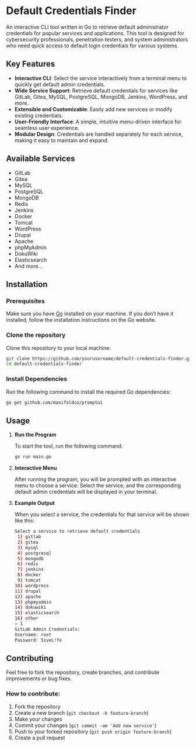 # Default Credentials Finder

An interactive CLI tool written in Go to retrieve default administrator credentials for popular services and applications. This tool is designed for cybersecurity professionals, penetration testers, and system administrators who need quick access to default login credentials for various systems.

## Key Features

- **Interactive CLI**: Select the service interactively from a terminal menu to quickly get default admin credentials.
- **Wide Service Support**: Retrieve default credentials for services like GitLab, Gitea, MySQL, PostgreSQL, MongoDB, Jenkins, WordPress, and more.
- **Extensible and Customizable**: Easily add new services or modify existing credentials.
- **User-Friendly Interface**: A simple, intuitive menu-driven interface for seamless user experience.
- **Modular Design**: Credentials are handled separately for each service, making it easy to maintain and expand.

## Available Services

- GitLab
- Gitea
- MySQL
- PostgreSQL
- MongoDB
- Redis
- Jenkins
- Docker
- Tomcat
- WordPress
- Drupal
- Apache
- phpMyAdmin
- DokuWiki
- Elasticsearch
- And more...

## Installation

### Prerequisites

Make sure you have [Go](https://golang.org/dl/) installed on your machine. If you don’t have it installed, follow the installation instructions on the Go website.

### Clone the repository

Clone this repository to your local machine:

```bash
git clone https://github.com/yourusername/default-credentials-finder.git
cd default-credentials-finder
```

### Install Dependencies

Run the following command to install the required Go dependencies:

```bash
go get github.com/manifoldco/promptui
```

## Usage

1. **Run the Program**

   To start the tool, run the following command:

   ```bash
   go run main.go
   ```

2. **Interactive Menu**

   After running the program, you will be prompted with an interactive menu to choose a service. Select the service, and the corresponding default admin credentials will be displayed in your terminal.

3. **Example Output**

   When you select a service, the credentials for that service will be shown like this:

   ```bash
   Select a service to retrieve default credentials
    1) gitlab
    2) gitea
    3) mysql
    4) postgresql
    5) mongodb
    6) redis
    7) jenkins
    8) docker
    9) tomcat
   10) wordpress
   11) drupal
   12) apache
   13) phpmyadmin
   14) dokuwiki
   15) elasticsearch
   16) other
   > 1
   GitLab Admin Credentials:
   Username: root
   Password: 5iveL!fe
   ```

## Contributing

Feel free to fork the repository, create branches, and contribute improvements or bug fixes.

### How to contribute:

1. Fork the repository
2. Create a new branch (`git checkout -b feature-branch`)
3. Make your changes
4. Commit your changes (`git commit -am 'Add new service'`)
5. Push to your forked repository (`git push origin feature-branch`)
6. Create a pull request
